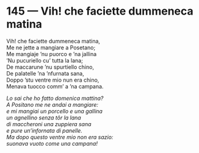 # 145 — Vih! che faciette dummeneca matina

Vih! che faciette dummeneca matina,  
Me ne jette a mangiare a Posetano;  
Me mangiaje ’nu puorco e ’na jallina  
’Nu pucuriello cu’ tutta la lana;  
De maccarune ’nu spurtiello chino,  
De palatelle ’na ’nfurnata sana,  
Doppo ’stu ventre mio nun era chino,  
Menava tuocco comm’ a ’na campana.

_Lo sai che ho fatto domenica mattina?  
A Positano me ne andai a mangiare:  
e mi mangiai un porcello e una gallina  
un agnellino senza tôr la lana  
di maccheroni una zuppiera sana  
e pure un’infornata di panelle.  
Ma dopo questo ventre mio non era sazio:  
suonava vuoto come una campana!_

